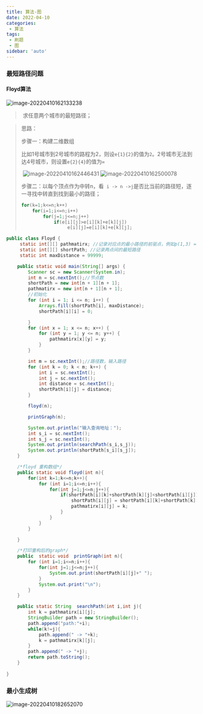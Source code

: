 ```yaml
---
title: 算法-图
date: 2022-04-10
categories:
 - 算法
tags:
 - 刷题
 - 图
sidebar: 'auto'
---
```




### 最短路径问题

#### Floyd算法

![image-20220410162133238](http://yishenlaoban-img.test.upcdn.net/image_my/2346254-20220410162133120-36518648.png) 

> ​	 求任意两个城市的最短路径；

> 思路：
>
> 步骤一：构建二维数组
>
> 比如1号城市到2号城市的路程为2，则设`e{1}{2}`的值为`2`。2号城市无法到达4号城市，则设置`e{2}{4}`的值为`∞`
>
> ​	![image-20220410162446431](http://yishenlaoban-img.test.upcdn.net/image_my/2346254-20220410162445781-846294195.png) ![image-20220410162500078](http://yishenlaoban-img.test.upcdn.net/image_my/2346254-20220410162459343-1535051280.png) 
>
> 步骤二：以每个顶点作为中转n，看` i -> n ->j`是否比当前的路径短，逐一寻找中转直到找到最小的路径；
>
> ```java
> for(k=1;k<=n;k++)
>     for(i=1;i<=n;i++)
>         for(j=1;j<=n;j++)
>             if(e[i][j]>e[i][k]+e[k][j])
>                  e[i][j]=e[i][k]+e[k][j];
> ```

```java
public class Floyd {
     static int[][] pathmatirx; //记录对应点的最小路径的前驱点，例如p(1,3) = 2 说明顶点1到顶点3的最小路径要经过2
     static int[][] shortPath; //记录两点间的最短路径
     static int maxDistance = 99999;

    public static void main(String[] args) {
        Scanner sc = new Scanner(System.in);
        int n = sc.nextInt();//节点数
        shortPath = new int[n + 1][n + 1];
        pathmatirx = new int[n + 1][n + 1];
        //初始化
        for (int i = 1; i <= n; i++) {
            Arrays.fill(shortPath[i], maxDistance);
            shortPath[i][i] = 0;

        }
        for (int x = 1; x <= n; x++) {
            for (int y = 1; y <= n; y++) {
                pathmatirx[x][y] = y;
            }
        }

        int m = sc.nextInt();//路径数，输入路径
        for (int k = 0; k < m; k++) {
            int i = sc.nextInt();
            int j = sc.nextInt();
            int distance = sc.nextInt();
            shortPath[i][j] = distance;
        }

        floyd(n);

        printGraph(n);

        System.out.println("输入查询地址：");
        int s_i = sc.nextInt();
        int s_j = sc.nextInt();
        System.out.println(searchPath(s_i,s_j));
        System.out.println(shortPath[s_i][s_j]);
    }

    /*floyd 重构数组*/
    public static void floyd(int n){
        for(int k=1;k<=n;k++){
            for (int i=1;i<=n;i++){
                for(int j=1;j<=n;j++){
                    if(shortPath[i][k]+shortPath[k][j]<shortPath[i][j]){
                        shortPath[i][j] = shortPath[i][k]+shortPath[k][j];
                        pathmatirx[i][j] = k;
                    }
                }
            }
        }

    }

    /*打印重构后的graph*/
    public  static void  printGraph(int n){
        for (int i=1;i<=n;i++){
            for(int j=1;j<=n;j++){
                System.out.print(shortPath[i][j]+" ");
            }
            System.out.print("\n");
        }
    }

    public static String  searchPath(int i,int j){
        int k = pathmatirx[i][j];
        StringBuilder path = new StringBuilder();
        path.append("path:"+i);
        while(k!=j){
            path.append(" -> "+k);
            k = pathmatirx[k][j];
        }
        path.append(" -> "+j);
        return path.toString();
    }
    
}
```





### 最小生成树

![image-20220410182652070](http://yishenlaoban-img.test.upcdn.net/image_my/2346254-20220410182651703-1111048872.png) 

